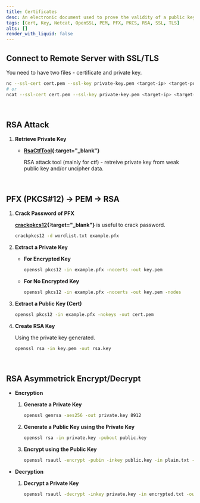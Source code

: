 ```yaml
---
title: Certificates
desc: An electronic document used to prove the validity of a public key.
tags: [Cert, Key, Netcat, OpenSSL, PEM, PFX, PKCS, RSA, SSL, TLS]
alts: []
render_with_liquid: false
---
```


## Connect to Remote Server with SSL/TLS

You need to have two files - certificate and private key.

```sh
nc --ssl-cert cert.pem --ssl-key private-key.pem <target-ip> <target-port>
# or
ncat --ssl-cert cert.pem --ssl-key private-key.pem <target-ip> <target-port>
```

<br />

## RSA Attack

1. **Retrieve Private Key**

    - **[RsaCtfTool](https://github.com/Ganapati/RsaCtfTool){:target="_blank"}**

        RSA attack tool (mainly for ctf) - retreive private key from weak public key and/or uncipher data.

<br />

## PFX (PKCS#12) -> PEM -> RSA

1. **Crack Password of PFX**

    **[crackpkcs12](https://github.com/crackpkcs12/crackpkcs12){:target="_blank"}** is useful to crack password.

    ```sh
    crackpkcs12 -d wordlist.txt example.pfx
    ```

2. **Extract a Private Key**

    - **For Encrypted Key**

        ```sh
        openssl pkcs12 -in example.pfx -nocerts -out key.pem
        ```

    - **For No Encrypted Key**

        ```sh
        openssl pkcs12 -in example.pfx -nocerts -out key.pem -nodes
        ```

3. **Extract a Public Key (Cert)**

    ```sh
    openssl pkcs12 -in example.pfx -nokeys -out cert.pem
    ```

4. **Create RSA Key**

    Using the private key generated.

    ```sh
    openssl rsa -in key.pem -out rsa.key
    ```

<br />

## RSA Asymmetrick Encrypt/Decrypt

- **Encryption**

    1. **Generate a Private Key**

        ```sh
        openssl genrsa -aes256 -out private.key 8912
        ```

    2. **Generate a Public Key using the Private Key**

        ```sh
        openssl rsa -in private.key -pubout public.key
        ```

    3. **Encrypt using the Public Key**

        ```sh
        openssl rsautl -encrypt -pubin -inkey public.key -in plain.txt -out encrypted.txt
        ```

- **Decryption**

    1. **Decrypt a Private Key**

        ```sh
        openssl rsautl -decrypt -inkey private.key -in encrypted.txt -out plain.txt
        ```
